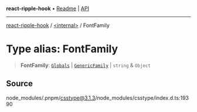 **react-ripple-hook** • [Readme](../../README.md) \| [API](../../globals.md)

---

[react-ripple-hook](../../README.md) / [\<internal\>](../README.md) / FontFamily

# Type alias: FontFamily

> **FontFamily**: [`Globals`](Globals.md) \| [`GenericFamily`](GenericFamily.md) \| `string` & `Object`

## Source

node_modules/.pnpm/csstype@3.1.3/node_modules/csstype/index.d.ts:19390
